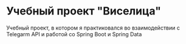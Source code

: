 <h1 class=title>Учебный проект "Виселица"</h1>
<p>Учебный проект, в котором я практиковался во взаимодействии с Telegarm API и работой со Spring Boot и Spring Data</p>